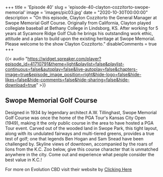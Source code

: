 +++
title = 'Episode 40'
slug = 'episode-40-clayton-cozzitorto-swope-memorial'
image = 'images/pic03.jpg'
date = "2020-10-30T00:00:00"
description = "On this episode, Clayton Cozzitorto the General Manager at Swope Memorial Golf Course. Originally from California, Clayton played collegiate baseball at Bethany College in Lindsborg, KS. After working for 5 years at Sycamore Ridge Golf Club he brings his outstanding work ethic, attitude and a plan to build upon the existing heritage at Swope Memorial. Please welcome to the show Clayton Cozzitorto."
disableComments = true
+++

{{< audio "https://widget.spreaker.com/player?episode_id=41710791&theme=light&playlist=false&playlist-continuous=false&autoplay=false&live-autoplay=false&chapters-image=true&episode_image_position=right&hide-logo=false&hide-likes=false&hide-comments=false&hide-sharing=false&hide-download=true" >}}


## Swope Memorial Golf Course
Designed in 1934 by legendary architect A.W. Tillinghast, Swope Memorial Golf Course was once the home of the PGA Tour's Kansas City Open (1949), making it the only public course in the area to have hosted a PGA Tour event. Carved out of the wooded land in Swope Park, this tight layout, along with its undulated fairways and multi-tiered greens, provides a true test of golf; one that legends Ben Hogan and Sam Snead have been challenged by. Skyline views of downtown, accompanied by the roars of lions from the K.C. Zoo below, give this course character that is unmatched anywhere in the city. Come out and experience what people consider the best value in K.C.!

For more on Evolution CBD visit their website by [Clicking Here](https://www.swopememorialgolfcourse.com/)
